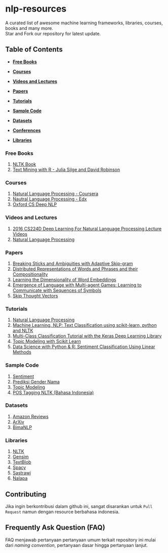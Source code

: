 # nlp-resources
A curated list of awesome machine learning frameworks, libraries, courses, books and many more.  
Star and Fork our repository for latest update.

## Table of Contents
* **[Free Books](#free-books)**

* **[Courses](#courses)**

* **[Videos and Lectures](#videos-and-lecturers)**

* **[Papers](papers)**

* **[Tutorials](tutorials)**

* **[Sample Code](sample-code)**

* **[Datasets](datasets)**

* **[Conferences](conferences)**

* **[Libraries](libraries)**


### Free Books
1.	[NLTK Book](http://nltk.org/book)
2.	[Text Mining with R - Julia Silge and David Robinson](https://www.tidytextmining.com/)

### Courses
1.	[Natural Language Processing - Coursera](https://www.coursera.org/learn/language-processing)
2.	[Nautral Language Processing - Edx](https://www.edx.org/course/natural-language-processing-nlp)
3.	[Oxford CS Deep NLP](https://github.com/oxford-cs-deepnlp-2017)

### Videos and Lectures
1.	[2016 CS224D Deep Learning For Natural Language Processing Lecture Videos](https://www.youtube.com/playlist?list=PLmImxx8Char9Ig0ZHSyTqGsdhb9weEGam)
2.	[Natural Language Processing](https://www.youtube.com/watch?v=mieV29RVpuQ&list=PL0ap34RKaADMjqjdSkWolD-W2VSCyRUQC)

### Papers
1.	[Breaking Sticks and Ambiguities with Adaptive Skip-gram](http://arxiv.org/abs/1502.07257)
2.	[Distributed Representations of Words and Phrases and their Compositionality](http://papers.nips.cc/paper/5021-distributed-representations-of-words-and-phrases-and-their-compositionality.pdf)
3.	[Learning the Dimensionality of Word Embeddings](http://arxiv.org/abs/1511.05392)
4.	[Emergence of Language with Multi-agent Games: Learning to Communicate with Sequences of Symbols](https://papers.nips.cc/paper/6810-emergence-of-language-with-multi-agent-games-learning-to-communicate-with-sequences-of-symbols.pdf)
5.	[Skip Thought Vectors](http://arxiv.org/abs/1506.06726)


### Tutorials
1.	[Natural Language Processing](http://aiplaybook.a16z.com/docs/guides/nlp)
2.	[Machine Learning, NLP: Text Classification using scikit-learn, python and NLTK](https://towardsdatascience.com/machine-learning-nlp-text-classification-using-scikit-learn-python-and-nltk-c52b92a7c73a)
3.	[Multi-Class Classification Tutorial with the Keras Deep Learning Library](https://machinelearningmastery.com/multi-class-classification-tutorial-keras-deep-learning-library/)
4.	[Topic Modeling with Scikit Learn](https://medium.com/mlreview/topic-modeling-with-scikit-learn-e80d33668730)
5.	[Data Science with Python & R: Sentiment Classification Using Linear Methods](https://www.codementor.io/jadianes/data-science-python-r-sentiment-classification-machine-learning-du107otfg)

### Sample Code
1.	[Sentiment](https://github.com/vivekn/sentiment)
2.	[Prediksi Gender Nama](https://github.com/vickydasta/prediksi-gender-nama)
3.	[Topic Modeling](https://github.com/piskvorky/topic_modeling_tutorial)
4.	[POS Tagging NLTK (Bahasa Indonesia)](https://github.com/mrrizal/POS_Tag_Indonesian)
 
### Datasets
1.	[Amazon Reviews](https://snap.stanford.edu/data/web-Amazon.html)
2.	[ArXiv](http://arxiv.org/help/bulk_data_s3)
3.	[BimaNLP](https://github.com/drr3d/BimaNLP/tree/old_ver/dataset)

### Libraries
1.	[NLTK](http://www.nltk.org/)
2.	[Gensim](https://github.com/RaRe-Technologies/gensim)
3.	[TextBlob](https://github.com/sloria/textblob)
4.	[Spacy](https://github.com/explosion/spaCy)
5.	[Sastrawi](https://github.com/sastrawi/sastrawi)
6.	[Nalapa](https://github.com/anpandu/nalapa)

## Contributing
Jika ingin berkontribusi dalam github ini, sangat disarankan untuk `Pull Request` namun dengan resource berbahasa indonesia.

## Frequently Ask Question (FAQ)
FAQ menjawab pertanyaan pertanyaan umum terkait repository ini mulai dari _naming convention_, pertanyaan dasar hingga pertanyaan lanjut.
